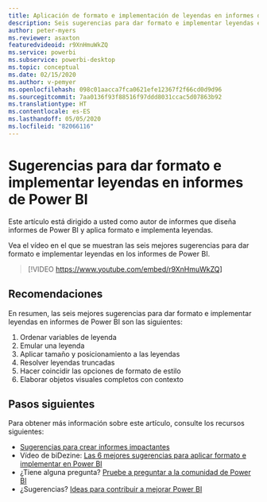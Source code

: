 ```yaml
---
title: Aplicación de formato e implementación de leyendas en informes de Power BI
description: Seis sugerencias para dar formato e implementar leyendas en objetos visuales de informes de Power BI, en Power BI Desktop o el servicio Power BI.
author: peter-myers
ms.reviewer: asaxton
featuredvideoid: r9XnHmuWkZQ
ms.service: powerbi
ms.subservice: powerbi-desktop
ms.topic: conceptual
ms.date: 02/15/2020
ms.author: v-pemyer
ms.openlocfilehash: 098c01aacca7fca0621efe12367f2f66cd0d9d96
ms.sourcegitcommit: 7aa0136f93f88516f97ddd8031ccac5d07863b92
ms.translationtype: HT
ms.contentlocale: es-ES
ms.lasthandoff: 05/05/2020
ms.locfileid: "82066116"
---
```

# <a name="tips-to-format-and-implement-legends-in-power-bi-reports"></a>Sugerencias para dar formato e implementar leyendas en informes de Power BI

Este artículo está dirigido a usted como autor de informes que diseña informes de Power BI y aplica formato e implementa leyendas.

Vea el vídeo en el que se muestran las seis mejores sugerencias para dar formato e implementar leyendas en los informes de Power BI.

> [!VIDEO https://www.youtube.com/embed/r9XnHmuWkZQ]

## <a name="tips"></a>Recomendaciones

En resumen, las seis mejores sugerencias para dar formato e implementar leyendas en informes de Power BI son las siguientes:

1. Ordenar variables de leyenda
1. Emular una leyenda
1. Aplicar tamaño y posicionamiento a las leyendas
1. Resolver leyendas truncadas
1. Hacer coincidir las opciones de formato de estilo
1. Elaborar objetos visuales completos con contexto

## <a name="next-steps"></a>Pasos siguientes

Para obtener más información sobre este artículo, consulte los recursos siguientes:

- [Sugerencias para crear informes impactantes](../desktop-tips-and-tricks-for-creating-reports.md)
- Vídeo de biDezine: [Las 6 mejores sugerencias para aplicar formato e implementar en Power BI](https://www.youtube.com/watch?v=r9XnHmuWkZQ)
- ¿Tiene alguna pregunta? [Pruebe a preguntar a la comunidad de Power BI](https://community.powerbi.com/)
- ¿Sugerencias? [Ideas para contribuir a mejorar Power BI](https://ideas.powerbi.com)
